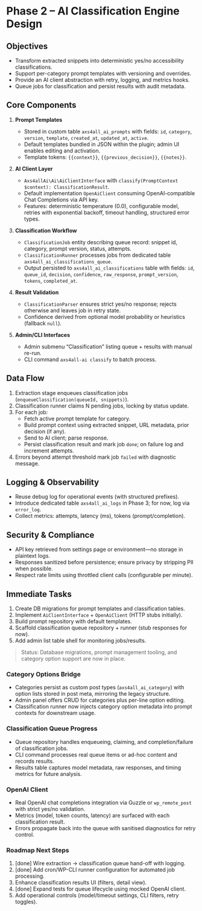 # Phase 2 – AI Classification Engine Design

## Objectives
- Transform extracted snippets into deterministic yes/no accessibility classifications.
- Support per-category prompt templates with versioning and overrides.
- Provide an AI client abstraction with retry, logging, and metrics hooks.
- Queue jobs for classification and persist results with audit metadata.

## Core Components
1. **Prompt Templates**
   - Stored in custom table `axs4all_ai_prompts` with fields: `id`, `category`, `version`, `template`, `created_at`, `updated_at`, `active`.
   - Default templates bundled in JSON within the plugin; admin UI enables editing and activation.
   - Template tokens: `{{context}}`, `{{previous_decision}}`, `{{notes}}`.

2. **AI Client Layer**
   - `Axs4allAi\Ai\AiClientInterface` with `classify(PromptContext $context): ClassificationResult`.
   - Default implementation `OpenAiClient` consuming OpenAI-compatible Chat Completions via API key.
   - Features: deterministic temperature (0.0), configurable model, retries with exponential backoff, timeout handling, structured error types.

3. **Classification Workflow**
   - `ClassificationJob` entity describing queue record: snippet id, category, prompt version, status, attempts.
   - `ClassificationRunner` processes jobs from dedicated table `axs4all_ai_classifications_queue`.
   - Output persisted to `axs4all_ai_classifications` table with fields: `id`, `queue_id`, `decision`, `confidence`, `raw_response`, `prompt_version`, `tokens`, `completed_at`.

4. **Result Validation**
   - `ClassificationParser` ensures strict yes/no response; rejects otherwise and leaves job in retry state.
   - Confidence derived from optional model probability or heuristics (fallback `null`).

5. **Admin/CLI Interfaces**
   - Admin submenu “Classification” listing queue + results with manual re-run.
   - CLI command `axs4all-ai classify` to batch process.

## Data Flow
1. Extraction stage enqueues classification jobs (`enqueueClassification(queueId, snippets)`).
2. Classification runner claims N pending jobs, locking by status update.
3. For each job:
   - Fetch active prompt template for category.
   - Build prompt context using extracted snippet, URL metadata, prior decision (if any).
   - Send to AI client; parse response.
   - Persist classification result and mark job `done`; on failure log and increment attempts.
4. Errors beyond attempt threshold mark job `failed` with diagnostic message.

## Logging & Observability
- Reuse debug log for operational events (with structured prefixes).
- Introduce dedicated table `axs4all_ai_logs` in Phase 3; for now, log via `error_log`.
- Collect metrics: attempts, latency (ms), tokens (prompt/completion).

## Security & Compliance
- API key retrieved from settings page or environment—no storage in plaintext logs.
- Responses sanitized before persistence; ensure privacy by stripping PII when possible.
- Respect rate limits using throttled client calls (configurable per minute).

## Immediate Tasks
1. Create DB migrations for prompt templates and classification tables.
2. Implement `AiClientInterface` + `OpenAiClient` (HTTP stubs initially).
3. Build prompt repository with default templates.
4. Scaffold classification queue repository + runner (stub responses for now).
5. Add admin list table shell for monitoring jobs/results.

> Status: Database migrations, prompt management tooling, and category option support are now in place.

### Category Options Bridge
- Categories persist as custom post types (`axs4all_ai_category`) with option lists stored in post meta, mirroring the legacy structure.
- Admin panel offers CRUD for categories plus per-line option editing.
- Classification runner now injects category option metadata into prompt contexts for downstream usage.

### Classification Queue Progress
- Queue repository handles enqueueing, claiming, and completion/failure of classification jobs.
- CLI command processes real queue items or ad-hoc content and records results.
- Results table captures model metadata, raw responses, and timing metrics for future analysis.

### OpenAI Client
- Real OpenAI chat completions integration via Guzzle or `wp_remote_post` with strict yes/no validation.
- Metrics (model, token counts, latency) are surfaced with each classification result.
- Errors propagate back into the queue with sanitised diagnostics for retry control.

### Roadmap Next Steps
1. [done] Wire extraction -> classification queue hand-off with logging.
2. [done] Add cron/WP-CLI runner configuration for automated job processing.
3. Enhance classification results UI (filters, detail view).
4. [done] Expand tests for queue lifecycle using mocked OpenAI client.
5. Add operational controls (model/timeout settings, CLI filters, retry toggles).




